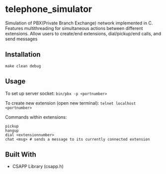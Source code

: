 # telephone_simulator
Simulation of PBX(Private Branch Exchange) network implemented in C. Features multithreading for simultaneous actions between different extensions.
Allow users to create/end extensions, dial/pickup/end calls, and send messages

## Installation
```make clean debug```

## Usage

To set up server socket:
```bin/pbx -p <portnumber>```

To create new extension (open new terminal):
```telnet localhost <portnumber>```

Commands within extensions:
```
pickup
hangup 
dial <extensionnumber> 
chat <msg> # sends a message to its currently connected extension
```

## Built With
<ul><li>CSAPP Library (csapp.h)</li></ul>
